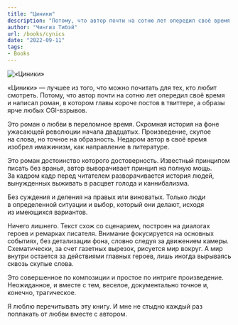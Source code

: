 ```yaml
---
title: "Циники"
description: "Потому, что автор почти на сотню лет опередил своё время и написал роман, в котором главы короче постов в твиттере, а образы ярче любых CGI-взрывов."
author: "Чингиз Тибэй"
url: /books/cynics
date: "2022-09-11"
tags: 
- Books
---
```


![«Циники»](/images/cynics/cynics.png)

<div class="wide">

&laquo;Циники&raquo;&nbsp;&mdash; лучшее из&nbsp;того, что можно почитать для тех, кто любит смотреть. Потому, что автор почти на&nbsp;сотню лет опередил своё время и&nbsp;написал роман, в&nbsp;котором главы короче постов в&nbsp;твиттере, а&nbsp;образы ярче любых CGI-взрывов.

Это роман о&nbsp;любви в&nbsp;переломное время. Скромная история на&nbsp;фоне ужасающей революции начала двадцатых. Произведение, скупое на&nbsp;слова, но&nbsp;точное на&nbsp;образность. Недаром автор в&nbsp;своё время изобрел имажинизм, как направление в&nbsp;литературе.

Это роман достоинство которого достоверность. Известный принципом писать без вранья, автор выворачивает принцип на&nbsp;полную мощь. За&nbsp;кадром кадр перед читателем разворачивается история людей, вынужденных выживать в&nbsp;расцвет голода и&nbsp;каннибализма.

Без суждения и&nbsp;деления на&nbsp;правых или виноватых. Только люди в&nbsp;определенной ситуации и&nbsp;выбор, который они делают, исходя из&nbsp;имеющихся вариантов.

Ничего лишнего. Текст схож со&nbsp;сценарием, построен на&nbsp;диалогах героев и&nbsp;ремарках писателя. Внимание фокусируется на&nbsp;основных событиях, без детализации фона, словно следуя за&nbsp;движением камеры. Схематически, за&nbsp;счет газетных вырезок, рисуется мир вокруг. А&nbsp;мир внутри остается за&nbsp;действиями главных героев, лишь иногда вырываясь сквозь скупые слова.

Это совершенное по&nbsp;композиции и&nbsp;простое по&nbsp;интриге произведение. Неожиданное, и&nbsp;вместе с&nbsp;тем, веселое, документально точное&nbsp;и, конечно, трагическое.

Я&nbsp;люблю перечитывать эту книгу. И&nbsp;мне не&nbsp;стыдно каждый раз поплакать от&nbsp;любви вместе с&nbsp;автором.

</div>